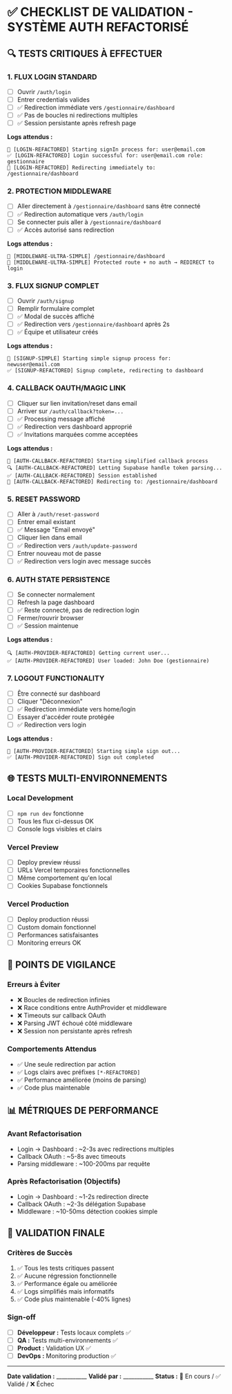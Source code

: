 # ✅ CHECKLIST DE VALIDATION - SYSTÈME AUTH REFACTORISÉ

## 🔍 **TESTS CRITIQUES À EFFECTUER**

### **1. FLUX LOGIN STANDARD**
- [ ] Ouvrir `/auth/login`
- [ ] Entrer credentials valides
- [ ] ✅ Redirection immédiate vers `/gestionnaire/dashboard`
- [ ] ✅ Pas de boucles ni redirections multiples
- [ ] ✅ Session persistante après refresh page

**Logs attendus :**
```
🚀 [LOGIN-REFACTORED] Starting signIn process for: user@email.com
✅ [LOGIN-REFACTORED] Login successful for: user@email.com role: gestionnaire
🔄 [LOGIN-REFACTORED] Redirecting immediately to: /gestionnaire/dashboard
```

### **2. PROTECTION MIDDLEWARE**
- [ ] Aller directement à `/gestionnaire/dashboard` sans être connecté
- [ ] ✅ Redirection automatique vers `/auth/login`
- [ ] Se connecter puis aller à `/gestionnaire/dashboard`
- [ ] ✅ Accès autorisé sans redirection

**Logs attendus :**
```
🔐 [MIDDLEWARE-ULTRA-SIMPLE] /gestionnaire/dashboard
🚫 [MIDDLEWARE-ULTRA-SIMPLE] Protected route + no auth → REDIRECT to login
```

### **3. FLUX SIGNUP COMPLET**
- [ ] Ouvrir `/auth/signup`
- [ ] Remplir formulaire complet
- [ ] ✅ Modal de succès affiché
- [ ] ✅ Redirection vers `/gestionnaire/dashboard` après 2s
- [ ] ✅ Équipe et utilisateur créés

**Logs attendus :**
```
🚀 [SIGNUP-SIMPLE] Starting simple signup process for: newuser@email.com
✅ [SIGNUP-REFACTORED] Signup complete, redirecting to dashboard
```

### **4. CALLBACK OAUTH/MAGIC LINK**
- [ ] Cliquer sur lien invitation/reset dans email
- [ ] Arriver sur `/auth/callback?token=...`
- [ ] ✅ Processing message affiché
- [ ] ✅ Redirection vers dashboard approprié
- [ ] ✅ Invitations marquées comme acceptées

**Logs attendus :**
```
🚀 [AUTH-CALLBACK-REFACTORED] Starting simplified callback process
🔍 [AUTH-CALLBACK-REFACTORED] Letting Supabase handle token parsing...
✅ [AUTH-CALLBACK-REFACTORED] Session established
🔄 [AUTH-CALLBACK-REFACTORED] Redirecting to: /gestionnaire/dashboard
```

### **5. RESET PASSWORD**
- [ ] Aller à `/auth/reset-password`
- [ ] Entrer email existant
- [ ] ✅ Message "Email envoyé"
- [ ] Cliquer lien dans email
- [ ] ✅ Redirection vers `/auth/update-password`
- [ ] Entrer nouveau mot de passe
- [ ] ✅ Redirection vers login avec message succès

### **6. AUTH STATE PERSISTENCE**
- [ ] Se connecter normalement
- [ ] Refresh la page dashboard
- [ ] ✅ Reste connecté, pas de redirection login
- [ ] Fermer/rouvrir browser
- [ ] ✅ Session maintenue

**Logs attendus :**
```
🔍 [AUTH-PROVIDER-REFACTORED] Getting current user...
✅ [AUTH-PROVIDER-REFACTORED] User loaded: John Doe (gestionnaire)
```

### **7. LOGOUT FUNCTIONALITY**
- [ ] Être connecté sur dashboard
- [ ] Cliquer "Déconnexion"
- [ ] ✅ Redirection immédiate vers home/login
- [ ] Essayer d'accéder route protégée
- [ ] ✅ Redirection vers login

**Logs attendus :**
```
🚪 [AUTH-PROVIDER-REFACTORED] Starting simple sign out...
✅ [AUTH-PROVIDER-REFACTORED] Sign out completed
```

## 🌐 **TESTS MULTI-ENVIRONNEMENTS**

### **Local Development**
- [ ] `npm run dev` fonctionne
- [ ] Tous les flux ci-dessus OK
- [ ] Console logs visibles et clairs

### **Vercel Preview**
- [ ] Deploy preview réussi
- [ ] URLs Vercel temporaires fonctionnelles
- [ ] Même comportement qu'en local
- [ ] Cookies Supabase fonctionnels

### **Vercel Production**
- [ ] Deploy production réussi
- [ ] Custom domain fonctionnel
- [ ] Performances satisfaisantes
- [ ] Monitoring erreurs OK

## 🐛 **POINTS DE VIGILANCE**

### **Erreurs à Éviter**
- ❌ Boucles de redirection infinies
- ❌ Race conditions entre AuthProvider et middleware
- ❌ Timeouts sur callback OAuth
- ❌ Parsing JWT échoué côté middleware
- ❌ Session non persistante après refresh

### **Comportements Attendus**
- ✅ Une seule redirection par action
- ✅ Logs clairs avec préfixes `[*-REFACTORED]`
- ✅ Performance améliorée (moins de parsing)
- ✅ Code plus maintenable

## 📊 **MÉTRIQUES DE PERFORMANCE**

### **Avant Refactorisation**
- Login → Dashboard : ~2-3s avec redirections multiples
- Callback OAuth : ~5-8s avec timeouts
- Parsing middleware : ~100-200ms par requête

### **Après Refactorisation (Objectifs)**
- Login → Dashboard : ~1-2s redirection directe
- Callback OAuth : ~2-3s délégation Supabase
- Middleware : ~10-50ms détection cookies simple

## 🚀 **VALIDATION FINALE**

### **Critères de Succès**
1. ✅ Tous les tests critiques passent
2. ✅ Aucune régression fonctionnelle
3. ✅ Performance égale ou améliorée
4. ✅ Logs simplifiés mais informatifs
5. ✅ Code plus maintenable (-40% lignes)

### **Sign-off**
- [ ] **Développeur :** Tests locaux complets ✅
- [ ] **QA :** Tests multi-environnements ✅
- [ ] **Product :** Validation UX ✅
- [ ] **DevOps :** Monitoring production ✅

---

**Date validation :** ___________
**Validé par :** ___________
**Status :** 🔄 En cours / ✅ Validé / ❌ Échec